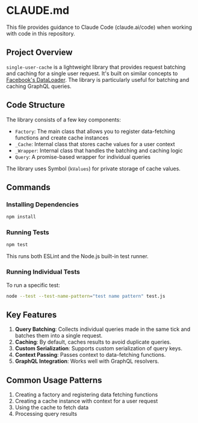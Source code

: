 # CLAUDE.md

This file provides guidance to Claude Code (claude.ai/code) when working with code in this repository.

## Project Overview

`single-user-cache` is a lightweight library that provides request batching and caching for a single user request. It's built on similar concepts to [Facebook's DataLoader](https://github.com/facebook/dataloader). The library is particularly useful for batching and caching GraphQL queries.

## Code Structure

The library consists of a few key components:

- `Factory`: The main class that allows you to register data-fetching functions and create cache instances
- `_Cache`: Internal class that stores cache values for a user context
- `_Wrapper`: Internal class that handles the batching and caching logic
- `Query`: A promise-based wrapper for individual queries

The library uses Symbol (`kValues`) for private storage of cache values.

## Commands

### Installing Dependencies

```bash
npm install
```

### Running Tests

```bash
npm test
```

This runs both ESLint and the Node.js built-in test runner.

### Running Individual Tests

To run a specific test:

```bash
node --test --test-name-pattern="test name pattern" test.js
```

## Key Features

1. **Query Batching**: Collects individual queries made in the same tick and batches them into a single request.
2. **Caching**: By default, caches results to avoid duplicate queries.
3. **Custom Serialization**: Supports custom serialization of query keys.
4. **Context Passing**: Passes context to data-fetching functions.
5. **GraphQL Integration**: Works well with GraphQL resolvers.

## Common Usage Patterns

1. Creating a factory and registering data fetching functions
2. Creating a cache instance with context for a user request
3. Using the cache to fetch data 
4. Processing query results